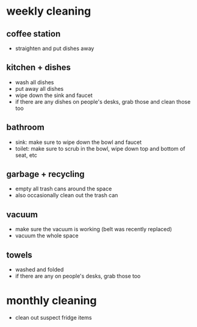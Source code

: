 weekly cleaning
===============

coffee station
--------------
- straighten and put dishes away

kitchen + dishes
----------------
- wash all dishes
- put away all dishes
- wipe down the sink and faucet
- if there are any dishes on people's desks, grab those and clean those too

bathroom
--------
- sink: make sure to wipe down the bowl and faucet
- toilet: make sure to scrub in the bowl, wipe down top and bottom of seat, etc

garbage + recycling
-------------------
- empty all trash cans around the space
- also occasionally clean out the trash can

vacuum
------------
- make sure the vacuum is working (belt was recently replaced)
- vacuum the whole space

towels
----------
- washed and folded
- if there are any on people's desks, grab those too

monthly cleaning
================
- clean out suspect fridge items
